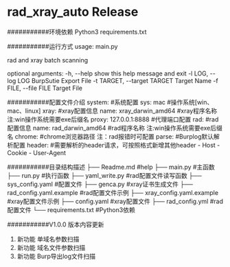 rad_xray_auto Release
===========================

###########环境依赖
Python3
requirements.txt

###########运行方式
usage: main.py

rad and xray batch scanning

optional arguments:
  -h, --help            show this help message and exit
  -l LOG, --log LOG     BurpSutie Export File
  -t TARGET, --target TARGET
                        Target Name
  -f FILE, --file FILE  Target File


###########配置文件介绍
system:                                       #系统配置
  sys: mac                                    #操作系统[win、mac、linux]
xray:                                         #xray配置信息
  name: xray_darwin_amd64                     #xray程序名称 注:win操作系统需要exe后缀名
  proxy: 127.0.0.1:8888                       #代理端口配置
rad:                                          #rad配置信息
  name: rad_darwin_amd64                      #rad程序名称 注:win操作系统需要exe后缀名
  chrome:                                     #chrome浏览器路径 注：rad报错时可配置
parse:                                        #Burplog默认解析配置
  header:                                     #需要解析的header请求，可按照格式新增其他header
    - Host
    - Cookie
    - User-Agent

###########目录结构描述
├── Readme.md                                 #help
├── main.py                                   #主函数
    ├── run.py                                #执行函数
    ├── yaml_write.py                         #rad配置文件读写函数
    ├── sys_config.yaml                       #配置文件
├── genca.py                                  #xray证书生成文件
├── rad_config.yaml.example                   #rad配置文件示例
├── xray_config.yaml.example                  #xray配置文件示例
├── config.yaml                               #xray配置文件
├── rad_config.yml                            #rad配置文件
└── requirements.txt                          #Python3依赖

###########V1.0.0 版本内容更新
1. 新功能	 单域名参数扫描
2. 新功能	 域名文件参数扫描
3. 新功能	 Burp导出log文件扫描 
